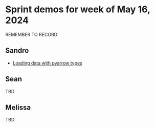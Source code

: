 # Sprint demos for week of May 16, 2024

REMEMBER TO RECORD

## Sandro

- [Loading data with pyarrow types](./pyarrow-types/loading-catalogs-pyarrow-types.ipynb)

## Sean

TBD

## Melissa

TBD

